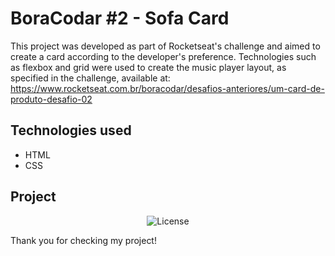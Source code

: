 # BoraCodar #2 - Sofa Card
This project was developed as part of Rocketseat's challenge and aimed to create a card according to the developer's preference. Technologies such as flexbox and grid were used to create the music player layout, as specified in the challenge, available at:
https://www.rocketseat.com.br/boracodar/desafios-anteriores/um-card-de-produto-desafio-02

## Technologies used
* HTML
* CSS
## Project
<p align="center">
  <img alt="License" src="https://img.shields.io/static/v1?label=license&message=MIT&color=49AA26&labelColor=000000">
</p>

Thank you for checking my project!
